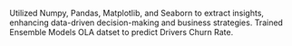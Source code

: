 Utilized Numpy, Pandas, Matplotlib, and Seaborn to extract insights, enhancing data-driven decision-making and business strategies.
Trained Ensemble Models OLA datset to predict Drivers Churn Rate.
 
